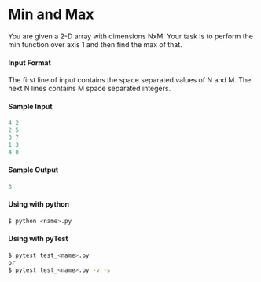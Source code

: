 # Min and Max

You are given a 2-D array with dimensions NxM. 
Your task is to perform the min function over axis 1 and then find the max of that.

#### Input Format
The first line of input contains the space separated values of N and M. 
The next N lines contains M space separated integers.

#### Sample Input
```python
4 2
2 5
3 7
1 3
4 0
```

#### Sample Output
```python
3
```

#### Using with python
```bash
$ python <name>.py
```

#### Using with pyTest
```bash
$ pytest test_<name>.py
or
$ pytest test_<name>.py -v -s
```
